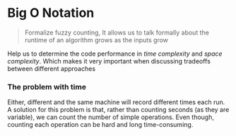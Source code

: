 # Big O Notation
> Formalize fuzzy counting, It allows us to talk formally about the runtime of an algorithm grows 
> as the inputs grow

Help us to determine the code performance in *time complexity* and *space complexity*. Which 
makes it very important when discussing tradeoffs between different approaches
  
### The problem with time
Either, different and the same machine will record different times each run. 
A solution for this problem is that, rather than counting seconds (as they are variable), we can 
count the number of simple operations. Even though, counting each operation can be hard and long 
time-consuming.